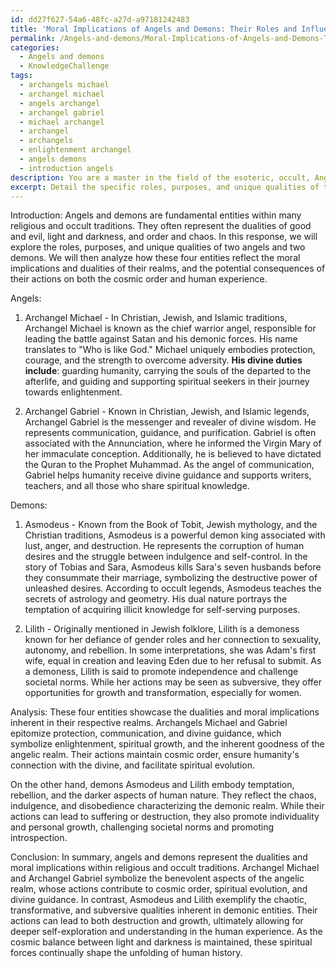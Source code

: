 ```yaml
---
id: dd27f627-54a6-48fc-a27d-a97181242483
title: 'Moral Implications of Angels and Demons: Their Roles and Influence'
permalink: /Angels-and-demons/Moral-Implications-of-Angels-and-Demons-Their-Roles-and-Influence/
categories:
  - Angels and demons
  - KnowledgeChallenge
tags:
  - archangels michael
  - archangel michael
  - angels archangel
  - archangel gabriel
  - michael archangel
  - archangel
  - archangels
  - enlightenment archangel
  - angels demons
  - introduction angels
description: You are a master in the field of the esoteric, occult, Angels and demons and Education. You are a writer of tests, challenges, textbooks and deep knowledge on Angels and demons for initiates and students to gain deep insights and understanding from. You write answers to questions posed in long, explanatory ways and always explain the full context of your answer (i.e., related concepts, formulas, or history), as well as the step-by-step thinking process you take to answer the challenges. Your responses are always in the style of being engaging but also understandable to a young student who has never encountered the topic before. Summarize the key themes, ideas, and conclusions at the end.
excerpt: Detail the specific roles, purposes, and unique qualities of two angels and two demons from established occult or religious traditions. Then, analyze how these four entities reflect the respective dualities and moral implications of their categorical realms, while considering the potential consequences of their actions on both the cosmic order and human experience.
---
```

Introduction:
Angels and demons are fundamental entities within many religious and occult traditions. They often represent the dualities of good and evil, light and darkness, and order and chaos. In this response, we will explore the roles, purposes, and unique qualities of two angels and two demons. We will then analyze how these four entities reflect the moral implications and dualities of their realms, and the potential consequences of their actions on both the cosmic order and human experience.

Angels:
1. Archangel Michael - In Christian, Jewish, and Islamic traditions, Archangel Michael is known as the chief warrior angel, responsible for leading the battle against Satan and his demonic forces. His name translates to "Who is like God." Michael uniquely embodies protection, courage, and the strength to overcome adversity. **His divine duties include**: guarding humanity, carrying the souls of the departed to the afterlife, and guiding and supporting spiritual seekers in their journey towards enlightenment.

2. Archangel Gabriel - Known in Christian, Jewish, and Islamic legends, Archangel Gabriel is the messenger and revealer of divine wisdom. He represents communication, guidance, and purification. Gabriel is often associated with the Annunciation, where he informed the Virgin Mary of her immaculate conception. Additionally, he is believed to have dictated the Quran to the Prophet Muhammad. As the angel of communication, Gabriel helps humanity receive divine guidance and supports writers, teachers, and all those who share spiritual knowledge.

Demons:
1. Asmodeus - Known from the Book of Tobit, Jewish mythology, and the Christian traditions, Asmodeus is a powerful demon king associated with lust, anger, and destruction. He represents the corruption of human desires and the struggle between indulgence and self-control. In the story of Tobias and Sara, Asmodeus kills Sara's seven husbands before they consummate their marriage, symbolizing the destructive power of unleashed desires. According to occult legends, Asmodeus teaches the secrets of astrology and geometry. His dual nature portrays the temptation of acquiring illicit knowledge for self-serving purposes.

2. Lilith - Originally mentioned in Jewish folklore, Lilith is a demoness known for her defiance of gender roles and her connection to sexuality, autonomy, and rebellion. In some interpretations, she was Adam's first wife, equal in creation and leaving Eden due to her refusal to submit. As a demoness, Lilith is said to promote independence and challenge societal norms. While her actions may be seen as subversive, they offer opportunities for growth and transformation, especially for women.

Analysis:
These four entities showcase the dualities and moral implications inherent in their respective realms. Archangels Michael and Gabriel epitomize protection, communication, and divine guidance, which symbolize enlightenment, spiritual growth, and the inherent goodness of the angelic realm. Their actions maintain cosmic order, ensure humanity's connection with the divine, and facilitate spiritual evolution.

On the other hand, demons Asmodeus and Lilith embody temptation, rebellion, and the darker aspects of human nature. They reflect the chaos, indulgence, and disobedience characterizing the demonic realm. While their actions can lead to suffering or destruction, they also promote individuality and personal growth, challenging societal norms and promoting introspection.

Conclusion:
In summary, angels and demons represent the dualities and moral implications within religious and occult traditions. Archangel Michael and Archangel Gabriel symbolize the benevolent aspects of the angelic realm, whose actions contribute to cosmic order, spiritual evolution, and divine guidance. In contrast, Asmodeus and Lilith exemplify the chaotic, transformative, and subversive qualities inherent in demonic entities. Their actions can lead to both destruction and growth, ultimately allowing for deeper self-exploration and understanding in the human experience. As the cosmic balance between light and darkness is maintained, these spiritual forces continually shape the unfolding of human history.
